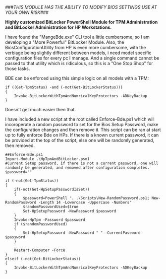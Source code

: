 ###*THIS MODULE HAS THE ABILITY TO MODIFY BIOS SETTINGS USE AT YOUR OWN RISK*###

**Highly customized BitLocker PowerShell Module for TPM Administration and BitLocker Administration for HP Workstations.**

I have found the "MangeBde.exe" CLI tool a little cumbersome, so I am developing a "More Powerful" BitLocker Module.
Also, the BiosConfigurationUtility from HP is even more cumbersome, with the verbiage being slightly different between models, i need model specific configuration files for every pc I manage.  And a single command cannot be passed to that utility which is ridiculous, so this is a "One Stop Shop" for those tasks.

BDE can be enforced using this simple logic on all models with a TPM:

	if ((Get-TpmStatus) -and (-not(Get-BitLockerStatus)))
	{
		Invoke-BitLockerWithTpmAndNumricalKeyProtectors -ADKeyBackup
	}

Doesn't get much easier then that.  

I have included a new script at the root called Enforce-Bde.ps1 which will incoroperate a random password to set for the Bios Setup Password, make the configuration changes and then remove it.  This script can be ran at start up to fully enforce Bde on HPs.
If there is a known current password, it can be provided at the top of the script, else one will be randomly generated, then removed.

	##Enforce-Bde.ps1
	Import-Module .\HpTpmAndBitLocker.psm1
	#Current Setup password, if there is not a current password, one will randomly be generated, and removed after configuration completes.
	$password=""

	if (-not(Get-TpmStatus))
	{
		if(-not(Get-HpSetupPasswordIsSet))
		{
			$password=PowerShell ". .\Scripts\New-RandomPassword.ps1; New-RandomPassword -Length 14 -Lowercase -Uppercase -Numbers"
			$randomPasswordUsed=$true
			Set-HpSetupPassword -NewPassword $password
		}
		Invoke-HpTpm -Password $password
		if ($randomPasswordUsed)
		{
			Set-HpSetupPassword -NewPassword " " -CurrentPassword $password
		}
		
		Restart-Computer -Force
	}
	elseif (-not(Get-BitLockerStatus))
	{
		Invoke-BitLockerWithTpmAndNumricalKeyProtectors -ADKeyBackup
	}